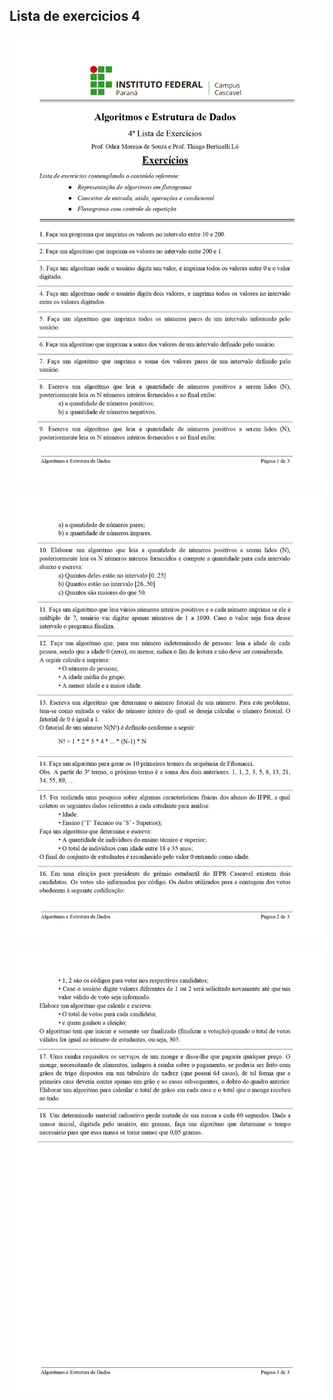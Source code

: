 ## Lista de exercicios 4

![lista4-pagina1](../imagens/lista4-pagina1.png)

![lista4-pagina2](../imagens/lista4-pagina2.png)

![lista4-pagina3](../imagens/lista4-pagina3.png)